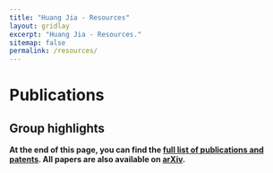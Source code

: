 ```yaml
---
title: "Huang Jia - Resources"
layout: gridlay
excerpt: "Huang Jia - Resources."
sitemap: false
permalink: /resources/
---
```



# Publications

## Group highlights

**At the end of this page, you can find the [full list of publications and patents](#full-list-of-publications). All papers are also available on [arXiv](https://arxiv.org/search/?searchtype=author&query=Allan%2C+M+P).**

